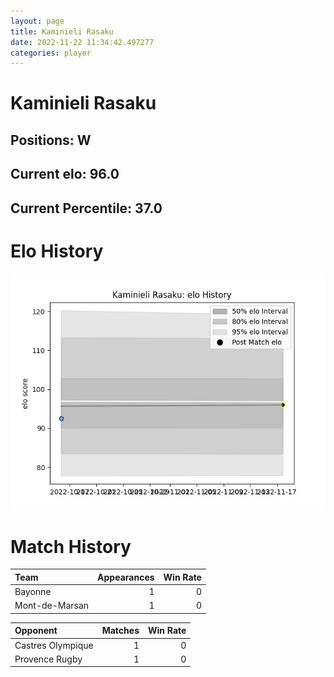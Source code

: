 ```yaml
---  
layout: page  
title: Kaminieli Rasaku  
date: 2022-11-22 11:34:42.497277  
categories: player  
---
```

# Kaminieli Rasaku

## Positions: W

## Current elo: 96.0

## Current Percentile: 37.0

# Elo History


![elo history](history_KaminieliRasaku.png)
# Match History


| Team           |   Appearances |   Win Rate |
|:---------------|--------------:|-----------:|
| Bayonne        |             1 |          0 |
| Mont-de-Marsan |             1 |          0 |

| Opponent          |   Matches |   Win Rate |
|:------------------|----------:|-----------:|
| Castres Olympique |         1 |          0 |
| Provence Rugby    |         1 |          0 |